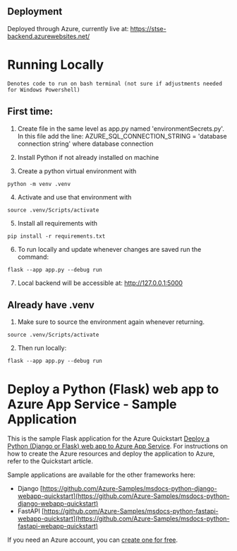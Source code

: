 ## Deployment
Deployed through Azure, currently live at:
https://stse-backend.azurewebsites.net/

# Running Locally

```
Denotes code to run on bash terminal (not sure if adjustments needed for Windows Powershell)
```

## First time:
1) Create file in the same level as app.py named 'environmentSecrets.py'.
In this file add the line: AZURE_SQL_CONNECTION_STRING = 'database connection string'
where database connection 


2) Install Python if not already installed on machine

3) Create a python virtual environment with
```
python -m venv .venv
```

4) Activate and use that environment with
```
source .venv/Scripts/activate
```

5) Install all requirements with 
```
pip install -r requirements.txt
```

6) To run locally and update whenever changes are saved run the command:
```
flask --app app.py --debug run
```

7) Local backend will be accessible at:
http://127.0.0.1:5000


## Already have .venv
1) Make sure to source the environment again whenever returning.
```
source .venv/Scripts/activate
```

2) Then run locally:
```
flask --app app.py --debug run
```

# Deploy a Python (Flask) web app to Azure App Service - Sample Application

This is the sample Flask application for the Azure Quickstart [Deploy a Python (Django or Flask) web app to Azure App Service](https://docs.microsoft.com/en-us/azure/app-service/quickstart-python). For instructions on how to create the Azure resources and deploy the application to Azure, refer to the Quickstart article.

Sample applications are available for the other frameworks here:

* Django [https://github.com/Azure-Samples/msdocs-python-django-webapp-quickstart](https://github.com/Azure-Samples/msdocs-python-django-webapp-quickstart)
* FastAPI [https://github.com/Azure-Samples/msdocs-python-fastapi-webapp-quickstart](https://github.com/Azure-Samples/msdocs-python-fastapi-webapp-quickstart)

If you need an Azure account, you can [create one for free](https://azure.microsoft.com/en-us/free/).
